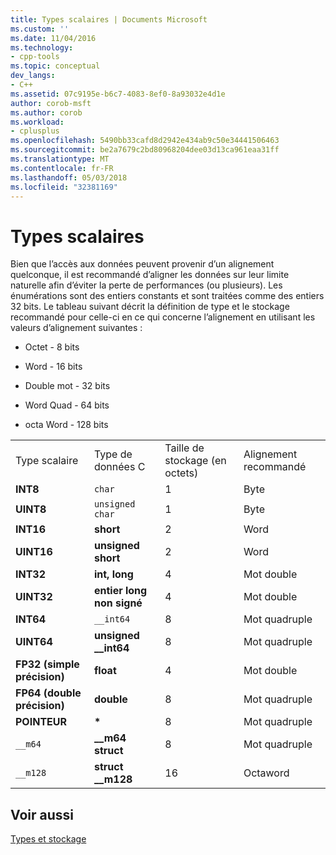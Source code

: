```yaml
---
title: Types scalaires | Documents Microsoft
ms.custom: ''
ms.date: 11/04/2016
ms.technology:
- cpp-tools
ms.topic: conceptual
dev_langs:
- C++
ms.assetid: 07c9195e-b6c7-4083-8ef0-8a93032e4d1e
author: corob-msft
ms.author: corob
ms.workload:
- cplusplus
ms.openlocfilehash: 5490bb33cafd8d2942e434ab9c50e34441506463
ms.sourcegitcommit: be2a7679c2bd80968204dee03d13ca961eaa31ff
ms.translationtype: MT
ms.contentlocale: fr-FR
ms.lasthandoff: 05/03/2018
ms.locfileid: "32381169"
---
```

# <a name="scalar-types"></a>Types scalaires
Bien que l’accès aux données peuvent provenir d’un alignement quelconque, il est recommandé d’aligner les données sur leur limite naturelle afin d’éviter la perte de performances (ou plusieurs). Les énumérations sont des entiers constants et sont traitées comme des entiers 32 bits. Le tableau suivant décrit la définition de type et le stockage recommandé pour celle-ci en ce qui concerne l’alignement en utilisant les valeurs d’alignement suivantes :  
  
-   Octet - 8 bits  
  
-   Word - 16 bits  
  
-   Double mot - 32 bits  
  
-   Word Quad - 64 bits  
  
-   octa Word - 128 bits  
  
|||||  
|-|-|-|-|  
|Type scalaire|Type de données C|Taille de stockage (en octets)|Alignement recommandé|  
|**INT8**|`char`|1|Byte|  
|**UINT8**|`unsigned char`|1|Byte|  
|**INT16**|**short**|2|Word|  
|**UINT16**|**unsigned short**|2|Word|  
|**INT32**|**int, long**|4|Mot double|  
|**UINT32**|**entier long non signé**|4|Mot double|  
|**INT64**|`__int64`|8|Mot quadruple|  
|**UINT64**|**unsigned __int64**|8|Mot quadruple|  
|**FP32 (simple précision)**|**float**|4|Mot double|  
|**FP64 (double précision)**|**double**|8|Mot quadruple|  
|**POINTEUR**|**\***|8|Mot quadruple|  
|`__m64`|**__m64 struct**|8|Mot quadruple|  
|`__m128`|**struct __m128**|16|Octaword|  
  
## <a name="see-also"></a>Voir aussi  
 [Types et stockage](../build/types-and-storage.md)